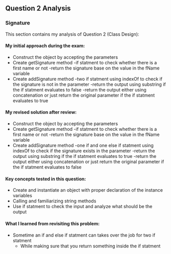 ## Question 2 Analysis
### Signature

This section contains my analysis of Question 2 (Class Design):

#### My initial approach during the exam:
- Construct the object by accepting the parameters
- Create getSignature method
  -if statment to check whether there is a first name or not
  -return the signature base on the value in the fName variable
- Create addSignature method
  -two if statment using indexOf to check if the signature is not in the parameter
  -return the output using substring if the if statment evaluates to false
  -return the output either using concatenation or just return the original parameter if the if statment evaluates to true
  
#### My revised solution after review:
- Construct the object by accepting the parameters
- Create getSignature method
  -if statment to check whether there is a first name or not
  -return the signature base on the value in the fName variable
- Create addSignature method
  -one if and one else if statment using indexOf to check if the signature exists in the parameter
  -return the output using substring if the if statment evaluates to true
  -return the output either using concatenation or just return the original parameter if the if statment evaluates to false
  
  
#### Key concepts tested in this question:
- Create and instantiate an object with proper declaration of the instance variables
- Calling and familiarizing string methods
- Use if statment to check the input and analyze what should be the output
  
#### What I learned from revisiting this problem:
- Sometime an if and else if statment can takes over the job for two if statment
  - While making sure that you return something inside the if statment
